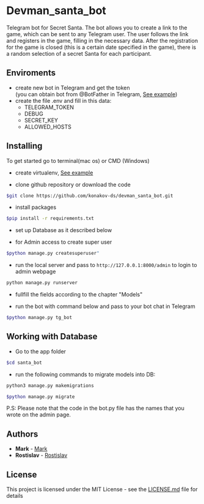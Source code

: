 # Devman_santa_bot

Telegram bot for Secret Santa. 
The bot allows you to create a link to the game, which can be sent to any Telegram user.
The user follows the link and registers in the game, filling in the necessary data. After the registration for the game is closed (this is a certain date specified in the game), there is a random selection of a secret Santa for each participant.


## Enviroments

- create new bot in Telegram and get the token   
  (you can obtain bot from @BotFather in Telegram, [See example](https://telegra.ph/Awesome-Telegram-Bot-11-11))
- create the file .env and fill in this data:
  - TELEGRAM_TOKEN
  - DEBUG
  - SECRET_KEY
  - ALLOWED_HOSTS


## Installing

To get started go to terminal(mac os) or CMD (Windows)
- create virtualenv, [See example](https://python-scripts.com/virtualenv)

- clone github repository or download the code

```bash
$git clone https://github.com/konakov-ds/devman_santa_bot.git
```

- install packages

```bash
$pip install -r requirements.txt
```
  
- set up Database as it described below

- for Admin access to create super user 

```bash
$python manage.py createsuperuser"
```

- run the local server and pass to `http://127.0.0.1:8000/admin` to login to admin webpage
```bash
python manage.py runserver
```

- fullfill the fields according to the chapter "Models"

- run the bot with command below and pass to your bot chat in Telegram

```bash
$python manage.py tg_bot
```

## Working with Database 
- Go to the app folder

```bash
$cd santa_bot
```

- run the following commands to migrate models into DB:
```bash
python3 manage.py makemigrations
```

```bash
$python manage.py migrate 
```


P.S: Please note that the code in the bot.py file has the names that you wrote on the admin page.

## Authors

* **Mark** - [Mark](https://github.com/konakov-ds)
* **Rostislav** - [Rostislav](https://github.com/Rostwik)

## License

This project is licensed under the MIT License - see the [LICENSE.md](LICENSE.md) file for details


